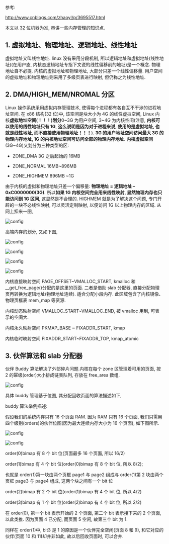 参考:

http://www.cnblogs.com/zhaoyl/p/3695517.html

本文以 32 位机器为准, 串讲一些内存管理的知识点.

## 1. 虚拟地址、物理地址、逻辑地址、线性地址

虚拟地址又叫线性地址. linux 没有采用分段机制, 所以逻辑地址和虚拟地址(线性地址)(在用户态, 内核态逻辑地址专指下文说的线性偏移前的地址)是一个概念. 物理地址自不必提. 内核的虚拟地址和物理地址, 大部分只差一个线性偏移量. 用户空间的虚拟地址和物理地址则采用了多级页表进行映射, 但仍称之为线性地址.

## 2. DMA/HIGH_MEM/NROMAL 分区

Linux 操作系统采用虚拟内存管理技术, 使得每个进程都有各自互不干涉的进程地址空间. 在 x86 结构(32 位)中, 该空间是块大小为 4G 的线性虚拟空间, Linux 内核**虚拟地址空间(！！！)划分**0\~3G 为用户空间, 3\~4G 为内核空间(注意, **内核可以使用的线性地址只有 1G**, **这么说明是因为对于进程来说, 使用的是虚拟地址, 也就是线性地址, 而不直接使用物理地址！！！**). **3G 的用户地址空间访问最大 3G 的物理内存地址, 1G 的内核地址空间可访问全部的物理内存地址**. **内核虚拟空间**(3G\~4G)又划分为三种类型的区:

- ZONE\_DMA 3G 之后起始的 16MB

- ZONE\_NORMAL 16MB~896MB

- ZONE\_HIGHMEM 896MB ~1G

由于内核的虚拟和物理地址只差一个偏移量: **物理地址 = 逻辑地址 – 0xC0000000(3G)**. 所以**如果 1G 内核空间完全用来线性映射, 显然物理内存也只能访问到 1G 区间**, 这显然是不合理的. HIGHMEM 就是为了解决这个问题, 专门开辟的一块不必线性映射, 可以灵活定制映射, 以便访问 1G 以上物理内存的区域. 从网上扣来一图,

![config](images/1.png)

高端内存的划分, 又如下图,

![config](images/2.png)

![config](images/10.png)

![config](images/11.png)

![config](images/12.png)

内核直接映射空间 PAGE\_OFFSET\~VMALLOC\_START, kmalloc 和\_\_get\_free\_page()分配的是这里的页面. 二者是借助 slab 分配器, 直接分配物理页再转换为逻辑地址(物理地址连续). 适合分配小段内存. 此区域包含了内核镜像、物理页框表 mem\_map 等资源.

内核动态映射空间 VMALLOC\_START\~VMALLOC\_END, 被 vmalloc 用到, 可表示的空间大.

内核永久映射空间 PKMAP\_BASE \~ FIXADDR\_START, kmap

内核临时映射空间 FIXADDR\_START\~FIXADDR\_TOP, kmap\_atomic

## 3. 伙伴算法和 slab 分配器

伙伴 Buddy 算法解决了外部碎片问题.内核在每个 zone 区管理着可用的页面, 按 2 的幂级(order)大小排成链表队列, 存放在 free_area 数组.

![config](images/3.png)

具体 buddy 管理基于位图, 其分配回收页面的算法描述如下,

buddy 算法举例描述:

假设我们的系统内存只有 16 个页面 RAM. 因为 RAM 只有 16 个页面, 我们只需用四个级别(orders)的伙伴位图(因为最大连续内存大小为 16 个页面), 如下图所示.

![config](images/4.png)

![config](images/5.png)

order(0)bimap 有 8 个 bit 位(页面最多 16 个页面, 所以 16/2)

order(1)bimap 有 4 个 bit 位(order(0)bimap 有 8 个 bit 位, 所以 8/2);

也就是 order(1)第一块由两个页框 page1 与 page2 组成与 order(1)第 2 块由两个页框 page3 与 page4 组成, 这两个块之间有一个 bit 位

order(2)bimap 有 2 个 bit 位(order(1)bimap 有 4 个 bit 位, 所以 4/2)

order(3)bimap 有 1 个 bit 位(order(2)bimap 有 4 个 bit 位, 所以 2/2)

在 order(0), 第一个 bit 表示开始的 2 个页面, 第二个 bit 表示接下来的 2 个页面, 以此类推. 因为页面 4 已分配, 而页面 5 空闲, 故第三个 bit 为 1.

同样在 order(1)中, bit3 是 1 的原因是一个伙伴完全空闲(页面 8 和 9), 和它对应的伙伴(页面 10 和 11)却并非如此, 故以后回收页面时, 可以合并.

